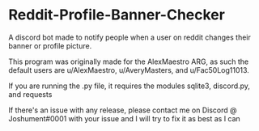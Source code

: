 # Reddit-Profile-Banner-Checker
A discord bot made to notify people when a user on reddit changes their banner or profile picture.

This program was originally made for the AlexMaestro ARG, as such the default users are u/AlexMaestro, u/AveryMasters, and u/Fac50Log11013.

If you are running the .py file, it requires the modules sqlite3, discord.py, and requests

If there's an issue with any release, please contact me on Discord @ Joshument#0001 with your issue and I will try to fix it as best as I can
